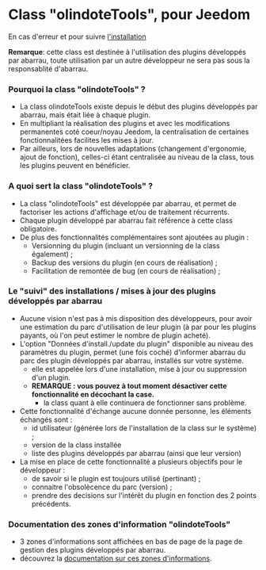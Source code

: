 # Class "olindoteTools", pour Jeedom

En cas d'erreur et pour suivre [l'installation](https://abarrau.github.io/jeedom-plugins-doc/class-olindoteTools/install)

__Remarque__: cette class est destinée à l'utilisation des plugins développés par abarrau, toute utilisation par un autre développeur ne sera pas sous la responsablité d'abarrau.

### Pourquoi la class "olindoteTools" ?
- La class olindoteTools existe depuis le début des plugins développés par abarrau, mais était liée à chaque plugin.   
- En multipliant la réalisation des plugins et avec les modifications permanentes coté coeur/noyau Jeedom, la centralisation de certaines fonctionnalitées facilites les mises à jour. 
- Par ailleurs, lors de nouvelles adaptations (changement d'ergonomie, ajout de fonction), celles-ci étant centralisée au niveau de la class, tous les plugins peuvent en bénéficier. 

### A quoi sert la class "olindoteTools" ?
- La class "olindoteTools" est développée par abarrau, et permet de factoriser les actions d'affichage et/ou de traitement récurrents. 
- Chaque plugin développé par abarrau fait référence à cette class obligatoire.
- De plus des fonctionnalités complémentaires sont ajoutées au plugin : 
	- Versionning du plugin (incluant un versionning de la class également) ; 
	- Backup des versions du plugin (en cours de réalisation) ; 
	- Facilitation de remontée de bug (en cours de réalisation) ; 

### Le "suivi" des installations / mises à jour des plugins développés par abarrau 
- Aucune vision n'est pas à mis disposition des développeurs, pour avoir une estimation du parc d'utilisation de leur plugin (à par pour les plugins payants, où l'on peut estimer le nombre de plugin acheté). 
- L'option "Données d'install./update du plugin" disponible au niveau des paramètres du plugin, permet (une fois coché) d'informer abarrau du parc des plugin développés par abarrau, installés sur votre système. 
	- elle est appelée lors d'une installation, mise à jour ou suppression d'un plugin. 
	- **REMARQUE : vous pouvez à tout moment désactiver cette fonctionnalité en décochant la case.**
		- la class quant à elle continuera de fonctionner sans problème. 
- Cette fonctionnalité d'échange aucune donnée personne, les éléments échangés sont : 
	- id utilisateur (générée lors de l'installation de la class sur le système) ; 
	- version de la class installée
	- liste des plugins développés par abarrau (ainsi que leur version)
- La mise en place de cette fonctionnalité a plusieurs objectifs pour le développeur :
	- de savoir si le plugin est toujours utilisé (pertinant) ; 
	- connaitre l'obsolècence du parc (version) ; 
	- prendre des decisions sur l'intérêt du plugin en fonction des 2 points précédents. 

### Documentation des zones d'information "olindoteTools"
- 3 zones d'informations sont affichées en bas de page de la page de gestion des plugins développés par abarrau.
- découvrez la [documentation sur ces zones d'informations](https://abarrau.github.io/jeedom-plugins-doc/class-olindoteTools/zonesinfo). 

